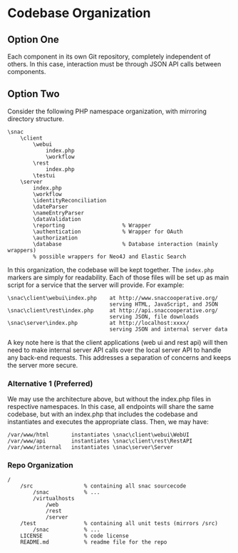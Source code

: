 # Codebase Organization

## Option One

Each component in its own Git repository, completely independent of others.  In this case, interaction must be through JSON API calls between components.

## Option Two

Consider the following PHP namespace organization, with mirroring directory structure.

```
\snac
    \client
        \webui
            index.php
            \workflow
        \rest
            index.php
        \testui
    \server
        index.php
        \workflow
        \identityReconciliation
        \dateParser
        \nameEntryParser
        \dataValidation
        \reporting                  % Wrapper
        \authentication             % Wrapper for OAuth
        \authorization
        \database                   % Database interaction (mainly wrappers)
        % possible wrappers for Neo4J and Elastic Search
```

In this organization, the codebase will be kept together.  The `index.php` markers are simply for readability.  Each of those files will be set up as main script for a service that the server will provide.  For example:

```
\snac\client\webui\index.php    at http://www.snaccooperative.org/
                                serving HTML, JavaScript, and JSON
\snac\client\rest\index.php     at http://api.snaccooperative.org/
                                serving JSON, file downloads
\snac\server\index.php          at http://localhost:xxxx/
                                serving JSON and internal server data
```

A key note here is that the client applications (web ui and rest api) will then need to make internal server API calls over the local server API to handle any back-end requests.  This addresses a separation of concerns and keeps the server more secure.

### Alternative 1 (Preferred)

We may use the architecture above, but without the index.php files in respective namespaces.  In this case, all endpoints will share the same codebase, but with an index.php that includes the codebase and instantiates and executes the appropriate class.  Then, we may have:

```
/var/www/html       instantiates \snac\client\webui\WebUI
/var/www/api        instantiates \snac\client\rest\RestAPI
/var/www/internal   instantiates \snac\server\Server
```
### Repo Organization

```
/
    /src                % containing all snac sourcecode
        /snac           % ...
        /virtualhosts
            /web
            /rest
            /server
    /test               % containing all unit tests (mirrors /src)
        /snac           % ...
    LICENSE             % code license
    README.md           % readme file for the repo
```
